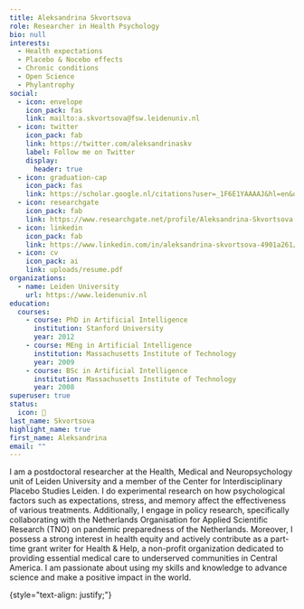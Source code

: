 ```yaml
---
title: Aleksandrina Skvortsova
role: Researcher in Health Psychology
bio: null
interests:
  - Health expectations
  - Placebo & Nocebo effects
  - Chronic conditions
  - Open Science
  - Phylantrophy
social:
  - icon: envelope
    icon_pack: fas
    link: mailto:a.skvortsova@fsw.leidenuniv.nl
  - icon: twitter
    icon_pack: fab
    link: https://twitter.com/aleksandrinaskv
    label: Follow me on Twitter
    display:
      header: true
  - icon: graduation-cap
    icon_pack: fas
    link: https://scholar.google.nl/citations?user=_1F6E1YAAAAJ&hl=en&oi=ao
  - icon: researchgate
    icon_pack: fab
    link: https://www.researchgate.net/profile/Aleksandrina-Skvortsova
  - icon: linkedin
    icon_pack: fab
    link: https://www.linkedin.com/in/aleksandrina-skvortsova-4901a261/
  - icon: cv
    icon_pack: ai
    link: uploads/resume.pdf
organizations:
  - name: Leiden University
    url: https://www.leidenuniv.nl
education:
  courses:
    - course: PhD in Artificial Intelligence
      institution: Stanford University
      year: 2012
    - course: MEng in Artificial Intelligence
      institution: Massachusetts Institute of Technology
      year: 2009
    - course: BSc in Artificial Intelligence
      institution: Massachusetts Institute of Technology
      year: 2008
superuser: true
status:
  icon: 🍓
last_name: Skvortsova
highlight_name: true
first_name: Aleksandrina
email: ""
---
```

I am a postdoctoral researcher at the Health, Medical and Neuropsychology unit of Leiden University and a member of the Center for Interdisciplinary Placebo Studies Leiden. 
I do experimental research on how psychological factors such as expectations, stress, and memory affect the effectiveness of various treatments. Additionally, I engage in policy research, specifically collaborating with the Netherlands Organisation for Applied Scientific Research (TNO) on pandemic preparedness of the Netherlands. Moreover, I possess a strong interest in health equity and actively contribute as a part-time grant writer for Health & Help, a non-profit organization dedicated to providing essential medical care to underserved communities in Central America.
I am passionate about using my skills and knowledge to advance science and make a positive impact in the world. 

{style="text-align: justify;"}